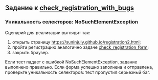 ## Задание к [check_registration_with_bugs](../check_registration_with_bugs.py)

### Уникальность селекторов: NoSuchElementException

Сценарий для реализации выглядит так:

1) открыть страницу https://suninjuly.github.io/registration2.html;
2) пройти регистрацию аналогично задаче [check_registration_form](check_registration_form.md);
3) закрыть браузер.

Если тест падает с ошибкой NoSuchElementException, задание выполнено правильно.
Если форма успешно заполнена и отправлена, проверьте уникальность селекторов: тест
пропустил серьезный баг.
